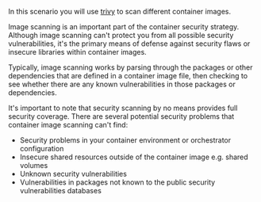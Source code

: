 In this scenario you will use [trivy](https://aquasecurity.github.io/trivy/) to scan different container images.

Image scanning is an important part of the container security strategy. Although image scanning can't protect you from all possible security vulnerabilities, it's the primary means of defense against security flaws or insecure libraries within container images.

Typically, image scanning works by parsing through the packages or other dependencies that are defined in a container image file, then checking to see whether there are any known vulnerabilities in those packages or dependencies.

It's important to note that security scanning by no means provides full security coverage. There are several potential security problems that container image scanning can't find:

- Security problems in your container environment or orchestrator configuration
- Insecure shared resources outside of the container image e.g. shared volumes
- Unknown security vulnerabilities
- Vulnerabilities in packages not known to the public security vulnerabilities databases